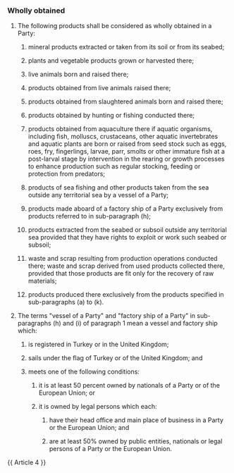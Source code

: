 ### Wholly obtained
1. The following products shall be considered as wholly obtained in a Party:

   1. mineral products extracted or taken from its soil or from its seabed; 

   2. plants and vegetable products grown or harvested there; 

   3. live animals born and raised there; 

   4. products obtained from live animals raised there; 

   5. products obtained from slaughtered animals born and raised there; 

   6. products obtained by hunting or fishing conducted there; 

   7. products obtained from aquaculture there if aquatic organisms, including fish, molluscs, crustaceans, other aquatic invertebrates and aquatic plants are born or raised from seed stock such as eggs, roes, fry, fingerlings, larvae, parr, smolts or other immature fish at a post-larval stage by intervention in the rearing or growth processes to enhance production such as regular stocking, feeding or protection from predators; 

   8. products of sea fishing and other products taken from the sea outside any territorial sea by a vessel of a Party; 

   9. products made aboard of a factory ship of a Party exclusively from products referred to in sub-paragraph (h); 

   10. products extracted from the seabed or subsoil outside any territorial sea provided that they have rights to exploit or work such seabed or subsoil; 

   11. waste and scrap resulting from production operations conducted there; waste and scrap derived from used products collected there, provided that those products are fit only for the recovery of raw materials; 

   12. products produced there exclusively from the products specified in sub-paragraphs (a) to (k).

2. The terms "vessel of a Party" and "factory ship of a Party" in sub-paragraphs (h) and (i) of paragraph 1 mean a vessel and factory ship which: 

   1. is registered in Turkey or in the United Kingdom; 

   2. sails under the flag of Turkey or of the United Kingdom; and 

   3. meets one of the following conditions: 

      1. it is at least 50 percent owned by nationals of a Party or of the European Union; or 

      2. it is owned by legal persons which each: 

         1. have their head office and main place of business in a Party or the European Union; and 

         2. are at least 50% owned by public entities, nationals or legal persons of a Party or the European Union.

{{ Article 4 }}
